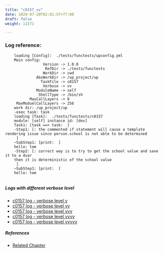 ```yaml
---
title: "c0157_vv"
date: 2020-07-20T02:01:57+77:00
draft: false
weight: 11571

---
```


### Log reference: <no value>

```
    loading [Config]:  ./tests/functests/upconfig.yml
    Main config:
                 Version -> 1.0.0
                  RefDir -> ./tests/functests
                 WorkDir -> cwd
              AbsWorkDir -> /up_project/up
                TaskFile -> c0157
                 Verbose -> vv
              ModuleName -> self
               ShellType -> /bin/sh
           MaxCallLayers -> 8
     MaxModuelCallLayers -> 256
    work dir: /up_project/up
    -exec task: task
    loading [Task]:  ./tests/functests/c0157
    module: [self] instance id: [dev]
    Task1: [task ==> task:  ]
    -Step1: [: the commented if statement will cause a template rendering issue since person.school is not able to be determined
     ]
    ~SubStep1: [print:  ]
    hello: tom
    -Step2: [: correct way is to try to get the school value and save it to a dvar
    then it is deterministic of the school value
     ]
    ~SubStep1: [print:  ]
    hello: tom
    
```

##### Logs with different verbose level
* [c0157 log - verbose level v](../../logs/c0157_v)
* [c0157 log - verbose level vv](../../logs/c0157_vv)
* [c0157 log - verbose level vvv](../../logs/c0157_vvv)
* [c0157 log - verbose level vvvv](../../logs/c0157_vvvv)
* [c0157 log - verbose level vvvvv](../../logs/c0157_vvvvv)

##### References
* [Related Chapter](../../flow-controll/c0157)
